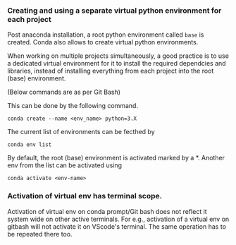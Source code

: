 ### Creating and using a separate virtual python environment for each project

Post anaconda installation, a root python environment called `base` is created. Conda also allows to create virtual python environments.

When working on multiple projects simultaneously, a good practice is to use a dedicated virtual environment for it to install the required dependcies and libraries, instead of installing everything from each project into the root (base) environment.

(Below commands are as per Git Bash)

This can be done by the following command. 
```
conda create --name <env_name> python=3.X
```

The current list of environments can be fecthed by 
```
conda env list
```
By default, the root (base) environment is activated marked by a *. Another env from the list can be activated using

```
conda activate <env-name>
```

### Activation of virtual env has terminal scope.
Activation of virtual env on conda prompt/Git bash does not reflect it system wide on other active terminals. For e.g., activation of a virtual env on gitbash will not activate it on VScode's terminal. The same operation has to be repeated there too.


